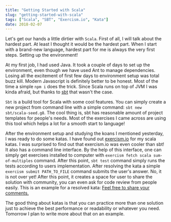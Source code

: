 ```yaml
---
title: "Getting Started with Scala"
slug: "getting-started-with-scala"
tags: ["Scala", "SBT", "Exercism.io", "Kata"]
date: 2018-02-07
---
```


Let's get our hands a little dirtier with `Scala`. First of all, I will talk about the hardest part. At least I thought it would be the hardest part. When I start with a brand-new language, hardest part for me is always the very first steps. Setting up the environment! 

At my first job, I had used Java. It took a couple of days to set up the environment, even though we have used Ant to manage dependencies. Losing all the excitement of first few days to environment setup was total buzz kill. Modern Javascript is definitely better to be honest. Most of the time a simple `npm i` does the trick. Since Scala runs on top of JVM I was kinda afraid, but thanks to [sbt](https://www.scala-sbt.org/) that wasn't the case. 

`Sbt` is a build tool for Scala with some cool features. You can simply create a new project from command line with a simple command: `sbt new sbt/scala-seed.g8`. The cool thing is, sbt has reasonable amount of project templates for people's needs. Most of the exercises I came across are using this tool which helps a lot for a smooth start to language!

After the environment setup and studying the koans I mentioned yesterday, I was ready to do some katas. I have found out [exercism.io](http://exercism.io/languages/scala/exercises) for my scala katas. I was surprised to find out that exercism.io was even cooler than sbt! It also has a command line interface. By the help of this interface, one can simply get exercises installed to computer with `exercism fetch scala sum-of-multiples` command. After this point, `sbt test` command simply runs the tests according to users implementation. After resolving the kata a simple `exercism submit PATH_TO_FILE` command submits the user's answer. No, it is not over yet! After this point, it creates a space for user to share the solution with community, you can even ask for code review from people easily. This is an example for a resolved kata: [Feel free to share your comments.](http://exercism.io/submissions/e8d6138bf06340c7a54f8cc718da1cd8)

The good thing about katas is that you can practice more than one solution just to achieve the best performance or readability or whatever you need. Tomorrow I plan to write more about that on an example.
